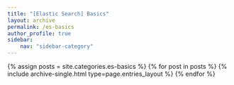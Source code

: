 ```yaml
---
title: "[Elastic Search] Basics"
layout: archive
permalink: /es-basics
author_profile: true
sidebar:
    nav: "sidebar-category"
---
```


{% assign posts = site.categories.es-basics %}
{% for post in posts %} {% include archive-single.html type=page.entries_layout %} {% endfor %}